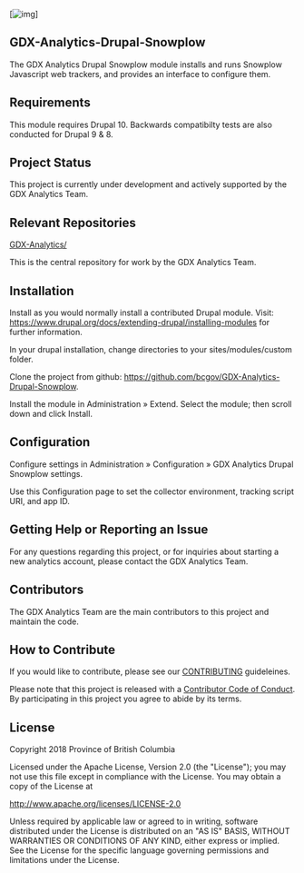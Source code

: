 [![img](https://img.shields.io/badge/Lifecycle-Experimental-339999)]
## GDX-Analytics-Drupal-Snowplow

  The GDX Analytics Drupal Snowplow module installs and runs Snowplow 
  Javascript web trackers, and provides an interface to configure them.
  
## Requirements  

  This module requires Drupal 10. Backwards compatibilty tests are also conducted for Drupal 9 & 8.

## Project Status

This project is currently under development and actively supported by the GDX Analytics Team.
  
## Relevant Repositories
[GDX-Analytics/](https://github.com/bcgov/GDX-Analytics/)

This is the central repository for work by the GDX Analytics Team.

## Installation
 
  Install as you would normally install a contributed Drupal module. Visit:
  https://www.drupal.org/docs/extending-drupal/installing-modules
  for further information.

  In your drupal installation, change directories to your sites/modules/custom folder.
  
  Clone the project from github: https://github.com/bcgov/GDX-Analytics-Drupal-Snowplow.
  
  Install the module in Administration » Extend. Select the module; then scroll down and click Install.

## Configuration

  Configure settings in Administration » Configuration » GDX Analytics Drupal Snowplow settings.
    
  Use this Configuration page to set the collector environment, tracking script URI, and app ID.

## Getting Help or Reporting an Issue
 
For any questions regarding this project, or for inquiries about starting a new analytics account, please contact the GDX Analytics Team.

## Contributors

The GDX Analytics Team are the main contributors to this project and maintain the code.

## How to Contribute

If you would like to contribute, please see our [CONTRIBUTING](CONTRIBUTING.md) guideleines.

Please note that this project is released with a [Contributor Code of Conduct](CODE_OF_CONDUCT.md). By participating in this project you agree to abide by its terms.

## License

Copyright 2018 Province of British Columbia

Licensed under the Apache License, Version 2.0 (the "License");
you may not use this file except in compliance with the License.
You may obtain a copy of the License at

   http://www.apache.org/licenses/LICENSE-2.0

Unless required by applicable law or agreed to in writing, software
distributed under the License is distributed on an "AS IS" BASIS,
WITHOUT WARRANTIES OR CONDITIONS OF ANY KIND, either express or implied.
See the License for the specific language governing permissions and limitations under the License.
